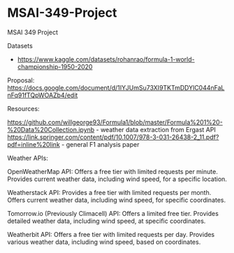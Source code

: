 # MSAI-349-Project
MSAI 349 Project

Datasets
- https://www.kaggle.com/datasets/rohanrao/formula-1-world-championship-1950-2020


Proposal:
https://docs.google.com/document/d/1IYJUmSu73XI9TKTmDDYlC044nFaLnFq91fTQpWOAZb4/edit

Resources:

https://github.com/willgeorge93/Formula1/blob/master/Formula%201%20-%20Data%20Collection.ipynb - weather data extraction from Ergast API
https://link.springer.com/content/pdf/10.1007/978-3-031-26438-2_11.pdf?pdf=inline%20link - general F1 analysis paper


Weather APIs:

OpenWeatherMap API:
Offers a free tier with limited requests per minute. Provides current weather data, including wind speed, for a specific location.

Weatherstack API:
Provides a free tier with limited requests per month. Offers current weather data, including wind speed, for specific coordinates.

Tomorrow.io (Previously Climacell) API:
Offers a limited free tier. Provides detailed weather data, including wind speed, at specific coordinates.

Weatherbit API:
Offers a free tier with limited requests per day. Provides various weather data, including wind speed, based on coordinates.



